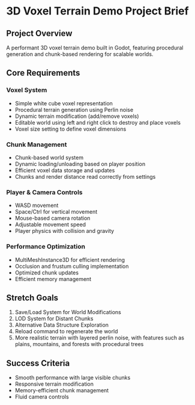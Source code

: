 # 3D Voxel Terrain Demo Project Brief

## Project Overview
A performant 3D voxel terrain demo built in Godot, featuring procedural generation and chunk-based rendering for scalable worlds.

## Core Requirements

### Voxel System
- Simple white cube voxel representation
- Procedural terrain generation using Perlin noise
- Dynamic terrain modification (add/remove voxels)
- Editable world using left and right click to destroy and place voxels
- Voxel size setting to define voxel dimensions

### Chunk Management
- Chunk-based world system
- Dynamic loading/unloading based on player position
- Efficient voxel data storage and updates
- Chunks and render distance read correctly from settings

### Player & Camera Controls
- WASD movement
- Space/Ctrl for vertical movement
- Mouse-based camera rotation
- Adjustable movement speed
- Player physics with collision and gravity

### Performance Optimization
- MultiMeshInstance3D for efficient rendering
- Occlusion and frustum culling implementation
- Optimized chunk updates
- Efficient memory management

## Stretch Goals
1. Save/Load System for World Modifications
2. LOD System for Distant Chunks
3. Alternative Data Structure Exploration
4. Reload command to regenerate the world
5. More realistic terrain with layered perlin noise, with features such as plains, mountains, and forests with procedural trees

## Success Criteria
- Smooth performance with large visible chunks
- Responsive terrain modification
- Memory-efficient chunk management
- Fluid camera controls